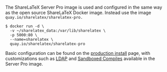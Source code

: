 The ShareLaTeX Server Pro image is used and configured in the same way as the open source ShareLaTeX Docker image. Instead use the image `quay.io/sharelatex/sharelatex-pro.`

```
$ docker run -d \
  -v ~/sharelatex_data:/var/lib/sharelatex \
  -p 5000:80 \
  --name=sharelatex \
  quay.io/sharelatex/sharelatex-pro
```

Basic configuration can be found on the [production install](https://github.com/sharelatex/sharelatex/wiki/Production-Installation-Instructions) page, with customizations such as [LDAP](https://github.com/sharelatex/sharelatex/wiki/Server-Pro:-LDAP-Config) and [Sandboxed Compiles](https://github.com/sharelatex/sharelatex/wiki/Server-Pro:-sandboxed-compiles) available in the Server Pro image.